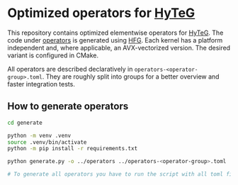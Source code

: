 # Optimized operators for [HyTeG](https://i10git.cs.fau.de/hyteg/hyteg)

This repository contains optimized elementwise operators for [HyTeG](https://i10git.cs.fau.de/hyteg/hyteg).
The code under [operators](operators) is generated using [HFG](https://i10git.cs.fau.de/terraneo/hyteg-form-generator).
Each kernel has a platform independent and, where applicable, an AVX-vectorized version.
The desired variant is configured in CMake.

All operators are described declaratively in `operators-<operator-group>.toml`.
They are roughly split into groups for a better overview and faster integration tests.

## How to generate operators

```sh
cd generate

python -m venv .venv
source .venv/bin/activate
python -m pip install -r requirements.txt

python generate.py -o ../operators ../operators-<operator-group>.toml

# To generate all operators you have to run the script with all toml files.
```
